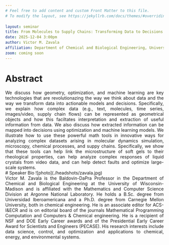 ```yaml
---
# Feel free to add content and custom Front Matter to this file.
# To modify the layout, see https://jekyllrb.com/docs/themes/#overriding-theme-defaults

layout: seminar
title: From Molecules to Supply Chains: Transforming Data to Decisions using Geometry, Optimization, and Machine Learning
date: 2025-12-04 3:00pm
author: Victor M. Zavala
affiliation: Department of Chemical and Biological Engineering, University of Wisconsin-Madison
zoom: coming soon
---
```

# Abstract
<div style="text-align: justify;">
We discuss how geometry, optimization, and machine learning are key technologies that are revolutionazing the way we think about data and the way we transform data into actionable models and decisions. Specifically, we explain how complex data (e.g., text, molecules, time series, images/video, supply chain flows) can be represented as geometrical objects and how this faciltates interpretation and extraction of useful information from data. We also discuss how extracted information can be mapped into decisions using optimization and machine learning models. We illustrate how to use these powerful math tools in innovative ways for analyzing complex datasets arising in molecular dynamics simulation, microscopy, chemical processes, and suppy chains. Specifically, we show that these tools can help link the microstructure of soft gels to their rheological properties, can help analyze complex responses of liquid crystals from video data, and can help detect faults and optimize large-scale systems.
</div>
# Speaker Bio
![photo](./headshots/zavala.jpg)
<div style="text-align: justify;">
Victor M. Zavala is the Baldovin-DaPra Professor in the Department of Chemical and Biological Engineering at the University of Wisconsin-Madison and is affiliated with the Mathematics and Computer Science Division at Argonne National Laboratory. He holds a B.Sc. degree from Universidad Iberoamericana and a Ph.D. degree from Carnegie Mellon University, both in chemical engineering. He is an associate editor for ACS-I&ECR and is on editorial board of the journals Mathematical Programming Computation and Computers & Chemical engineering. He is a recipient of NSF and DOE Early Career awards and of the Presidential Early Career Award for Scientists and Engineers (PECASE). His research interests include data science, control, and optimization and applications to chemical, energy, and environmental systems.
</div>

